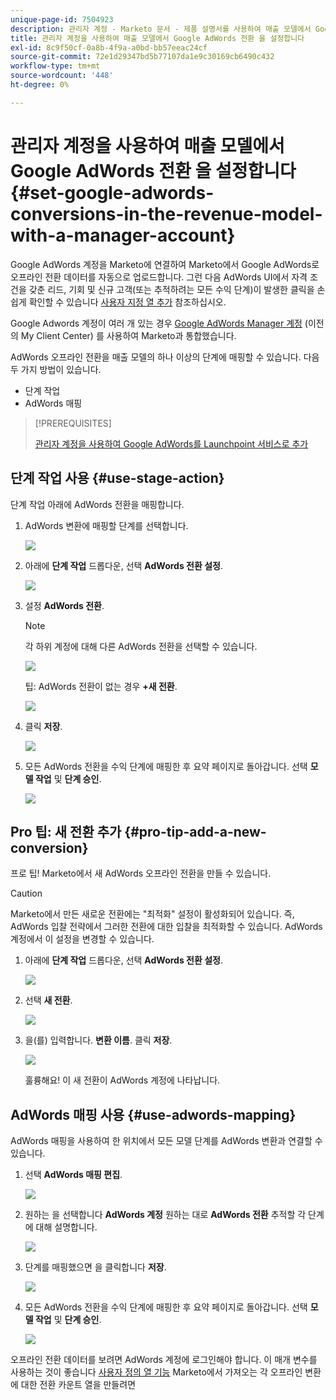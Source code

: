 ```yaml
---
unique-page-id: 7504923
description: 관리자 계정 - Marketo 문서 - 제품 설명서를 사용하여 매출 모델에서 Google AdWords 전환 설정
title: 관리자 계정을 사용하여 매출 모델에서 Google AdWords 전환 을 설정합니다
exl-id: 8c9f50cf-0a8b-4f9a-a0bd-bb57eeac24cf
source-git-commit: 72e1d29347bd5b77107da1e9c30169cb6490c432
workflow-type: tm+mt
source-wordcount: '448'
ht-degree: 0%

---
```


# 관리자 계정을 사용하여 매출 모델에서 Google AdWords 전환 을 설정합니다 {#set-google-adwords-conversions-in-the-revenue-model-with-a-manager-account}

Google AdWords 계정을 Marketo에 연결하여 Marketo에서 Google AdWords로 오프라인 전환 데이터를 자동으로 업로드합니다. 그런 다음 AdWords UI에서 자격 조건을 갖춘 리드, 기회 및 신규 고객(또는 추적하려는 모든 수익 단계)이 발생한 클릭을 손쉽게 확인할 수 있습니다 [사용자 지정 열 추가](https://support.google.com/adwords/answer/3073556) 참조하십시오.

Google Adwords 계정이 여러 개 있는 경우 [Google AdWords Manager 계정](https://www.google.com/adwords/manager-accounts/) (이전의 My Client Center) 를 사용하여 Marketo과 통합했습니다.

AdWords 오프라인 전환을 매출 모델의 하나 이상의 단계에 매핑할 수 있습니다. 다음 두 가지 방법이 있습니다.

* 단계 작업
* AdWords 매핑

>[!PREREQUISITES]
>
>[관리자 계정을 사용하여 Google AdWords를 Launchpoint 서비스로 추가](/help/marketo/product-docs/administration/additional-integrations/add-google-adwords-as-a-launchpoint-service-with-a-manager-account.md)

## 단계 작업 사용 {#use-stage-action}

단계 작업 아래에 AdWords 전환을 매핑합니다.

1. AdWords 변환에 매핑할 단계를 선택합니다.

   ![](assets/image2015-2-26-16-3a40-3a2.png)

1. 아래에 **단계 작업** 드롭다운, 선택 **AdWords 전환 설정**.

   ![](assets/image2015-2-26-16-3a52-3a24.png)

1. 설정 **AdWords 전환**.

   >[!NOTE]
   >
   >각 하위 계정에 대해 다른 AdWords 전환을 선택할 수 있습니다.

   ![](assets/image2015-3-27-17-3a16-3a37.png)

   팁: AdWords 전환이 없는 경우 **+새 전환**.

   ![](assets/image2015-3-27-17-3a18-3a58.png)

1. 클릭 **저장**.

   ![](assets/image2015-3-27-17-3a21-3a15.png)

1. 모든 AdWords 전환을 수익 단계에 매핑한 후 요약 페이지로 돌아갑니다. 선택 **모델 작업** 및 **단계 승인**.

   ![](assets/image2015-2-27-12-3a20-3a20.png)

## Pro 팁: 새 전환 추가 {#pro-tip-add-a-new-conversion}

프로 팁! Marketo에서 새 AdWords 오프라인 전환을 만들 수 있습니다.

>[!CAUTION]
>
>Marketo에서 만든 새로운 전환에는 &quot;최적화&quot; 설정이 활성화되어 있습니다. 즉, AdWords 입찰 전략에서 그러한 전환에 대한 입찰을 최적화할 수 있습니다. AdWords 계정에서 이 설정을 변경할 수 있습니다.

1. 아래에 **단계 작업** 드롭다운, 선택 **AdWords 전환 설정**.

   ![](assets/image2015-2-26-16-3a52-3a24.png)

1. 선택 **새 전환**.

   ![](assets/image2015-3-27-17-3a23-3a13.png)

1. 을(를) 입력합니다. **변환 이름**. 클릭 **저장**.

   ![](assets/image2015-3-27-17-3a24-3a49.png)

   훌륭해요! 이 새 전환이 AdWords 계정에 나타납니다.

## AdWords 매핑 사용 {#use-adwords-mapping}

AdWords 매핑을 사용하여 한 위치에서 모든 모델 단계를 AdWords 변환과 연결할 수 있습니다.

1. 선택 **AdWords 매핑 편집**.

   ![](assets/image2015-2-26-17-3a3-3a29.png)

1. 원하는 을 선택합니다 **AdWords 계정** 원하는 대로 **AdWords 전환** 추적할 각 단계에 대해 설명합니다.

   ![](assets/image2015-3-27-17-3a30-3a15.png)

1. 단계를 매핑했으면 을 클릭합니다 **저장**.

   ![](assets/image2015-3-27-17-3a30-3a48.png)

1. 모든 AdWords 전환을 수익 단계에 매핑한 후 요약 페이지로 돌아갑니다. 선택 **모델 작업** 및 **단계 승인**.

   ![](assets/image2015-2-27-12-3a20-3a20.png)

오프라인 전환 데이터를 보려면 AdWords 계정에 로그인해야 합니다. 이 매개 변수를 사용하는 것이 좋습니다 [사용자 정의 열 기능](https://support.google.com/adwords/answer/3073556) Marketo에서 가져오는 각 오프라인 변환에 대한 전환 카운트 열을 만들려면
